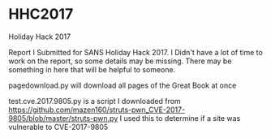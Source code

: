 # HHC2017
Holiday Hack 2017

Report I Submitted for SANS Holiday Hack 2017. I Didn't have a lot of time to work on the report, so some details may be missing. There may be something in here that will be helpful to someone. 

pagedownload.py will download all pages of the Great Book at once


test.cve.2017.9805.py is a script I downloaded from
https://github.com/mazen160/struts-pwn_CVE-2017-9805/blob/master/struts-pwn.py
I used this to determine if a site was vulnerable to CVE-2017-9805

